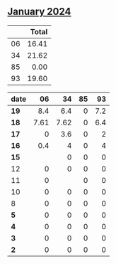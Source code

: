 ## [January 2024](2024-01.csv)

|  | Total |
| --- | ---: |
| 06 | 16.41 |
| 34 | 21.62 |
| 85 | 0.00 |
| 93 | 19.60 |

| date | 06 | 34 | 85 | 93 |
| :--- | ---: | ---: | ---: | ---: |
| **19** | 8.4 | 6.4 | 0 | 7.2 |
| **18** | 7.61 | 7.62 | 0 | 6.4 |
| **17** | 0 | 3.6 | 0 | 2 |
| **16** | 0.4 | 4 | 0 | 4 |
| **15** |  | 0 | 0 | 0 |
| 12 | 0 | 0 | 0 | 0 |
| 11 | 0 |  | 0 | 0 |
| 10 | 0 | 0 | 0 | 0 |
| 8 | 0 | 0 | 0 | 0 |
| **5** | 0 | 0 | 0 | 0 |
| **4** | 0 | 0 | 0 | 0 |
| **3** | 0 | 0 | 0 | 0 |
| **2** | 0 | 0 | 0 | 0 |
